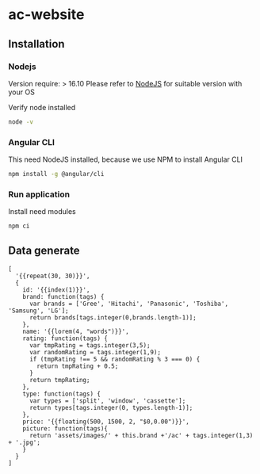 # ac-website

## Installation

### Nodejs
Version require: > 16.10
Please refer to [NodeJS](https://nodejs.org/en) for suitable version with your OS

Verify node installed
```bash
node -v
```

### Angular CLI
This need NodeJS installed, because we use NPM to install Angular CLI
```bash
npm install -g @angular/cli
```

### Run application
Install need modules
```bash
npm ci
```

## Data generate
```
[
  '{{repeat(30, 30)}}',
  {
    id: '{{index(1)}}',
    brand: function(tags) {
      var brands = ['Gree', 'Hitachi', 'Panasonic', 'Toshiba', 'Samsung', 'LG'];
      return brands[tags.integer(0,brands.length-1)];
    },
    name: '{{lorem(4, "words")}}',
    rating: function(tags) {
      var tmpRating = tags.integer(3,5);
      var randomRating = tags.integer(1,9);
      if (tmpRating !== 5 && randomRating % 3 === 0) {
        return tmpRating + 0.5;
      }
      return tmpRating;
    },
    type: function(tags) {
      var types = ['split', 'window', 'cassette'];
      return types[tags.integer(0, types.length-1)];
    },
    price: '{{floating(500, 1500, 2, "$0,0.00")}}',
    picture: function(tags){
      return 'assets/images/' + this.brand +'/ac' + tags.integer(1,3) + '.jpg';
    }
  }
]
```